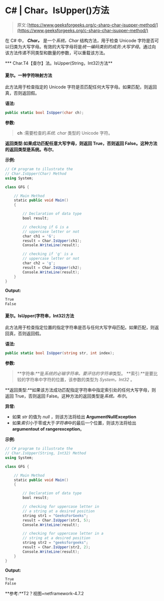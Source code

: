 # C# | Char。IsUpper()方法

> 原文:[https://www.geeksforgeeks.org/c-sharp-char-isupper-method/](https://www.geeksforgeeks.org/c-sharp-char-isupper-method/)

在 C# 中， ***Char。*** 是一个*系统。Char* 结构方法，用于检查 Unicode 字符是否可以归类为大写字母。有效的大写字母将是*统一编码类别的成员:大写字母*。通过向该方法传递不同类型和数量的参数，可以重载该方法。

***   Char.T4【查尔】法。IsUpper(String，Int32)方法**

#### 夏尔。一种字符映射方法

此方法用于检查指定的 Unicode 字符是否匹配任何大写字母。如果匹配，则返回真，否则返回假。

**语法:**

```cs
public static bool IsUpper(char ch);
```

**参数:**

> **ch** :需要检查的*系统. char* 类型的 Unicode 字符。

**返回类型:**如果成功匹配任意大写字母，则返回 True，否则返回 False。这种方法的返回类型是**系统。布尔**。

**示例:**

```cs
// C# program to illustrate the
// Char.IsUpper(Char) Method
using System;

class GFG {

    // Main Method
    static public void Main()
    {

        // Declaration of data type
        bool result;

        // checking if G is a
        // uppercase letter or not
        char ch1 = 'G';
        result = Char.IsUpper(ch1);
        Console.WriteLine(result);

        // checking if 'g' is a
        // uppercase letter or not
        char ch2 = 'g';
        result = Char.IsUpper(ch2);
        Console.WriteLine(result);
    }
}
```

**Output:**

```cs
True
False

```

#### 夏尔。IsUpper(字符串，Int32)方法

此方法用于检查指定位置的指定字符串是否与任何大写字母匹配。如果匹配，则返回真，否则返回假。

**语法:**

```cs
public static bool IsUpper(string str, int index);
```

**参数:**

> **字符串:**是*系统的必输字符串。要评估的字符串*类型。
> **索引:**是要比较的字符串中字符的位置，该参数的类型为 *System。Int32* 。

**返回类型:**如果该方法成功匹配指定字符串中指定索引处的任何大写字母，则返回 True，否则返回 False。这种方法的返回类型是*系统。布尔*。

**异常:**

*   如果 *str* 的值为 *null* ，则该方法将给出 **ArgumentNullException**
*   如果*索引*小于零或大于*字符串*中的最后一个位置，则该方法将给出**argumentout of rangerexception**。

**示例:**

```cs
// C# program to illustrate the
// Char.IsUpper(String, Int32) Method
using System;

class GFG {

    // Main Method
    static public void Main()
    {

        // Declaration of data type
        bool result;

        // checking for uppercase letter in
        // a string at a desired position
        string str1 = "GeeksForGeeks";
        result = Char.IsUpper(str1, 5);
        Console.WriteLine(result);

        // checking for uppercase letter in a
        // string at a desired position
        string str2 = "geeksforgeeks";
        result = Char.IsUpper(str2, 2);
        Console.WriteLine(result);
    }
}
```

**Output:**

```cs
True
False

```

**参考:**T2？视图=netframework-4.7.2